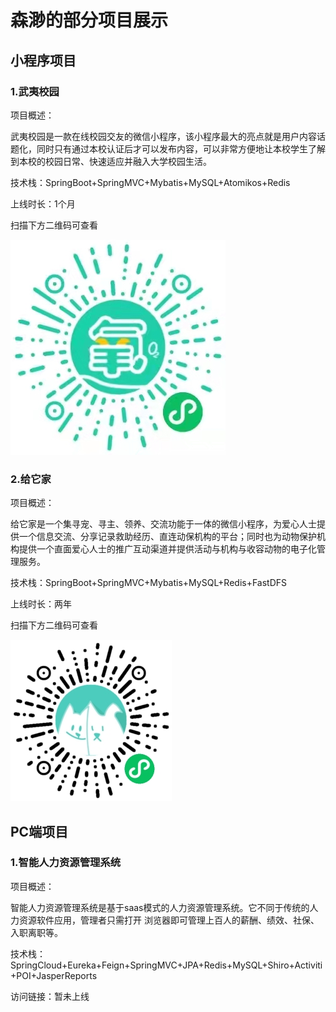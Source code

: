 # 森渺的部分项目展示

## 小程序项目

### 1.武夷校园

项目概述：

武夷校园是一款在线校园交友的微信小程序，该小程序最大的亮点就是用户内容话题化，同时只有通过本校认证后才可以发布内容，可以非常方便地让本校学生了解到本校的校园日常、快速适应并融入大学校园生活。

技术栈：SpringBoot+SpringMVC+Mybatis+MySQL+Atomikos+Redis

上线时长：1个月

扫描下方二维码可查看

![img.png](QRcode/wuYiCampusQR.png)

### 2.给它家

项目概述：

给它家是一个集寻宠、寻主、领养、交流功能于一体的微信小程序，为爱心人士提供一个信息交流、分享记录救助经历、直连动保机构的平台；同时也为动物保护机构提供一个直面爱心人士的推广互动渠道并提供活动与机构与收容动物的电子化管理服务。

技术栈：SpringBoot+SpringMVC+Mybatis+MySQL+Redis+FastDFS

上线时长：两年

扫描下方二维码可查看

![img.png](QRcode/giveItHomeQR.png)

## PC端项目

### 1.智能人力资源管理系统

项目概述：

智能人力资源管理系统是基于saas模式的人力资源管理系统。它不同于传统的人力资源软件应用，管理者只需打开 浏览器即可管理上百人的薪酬、绩效、社保、入职离职等。

技术栈：SpringCloud+Eureka+Feign+SpringMVC+JPA+Redis+MySQL+Shiro+Activiti+POI+JasperReports

访问链接：暂未上线
